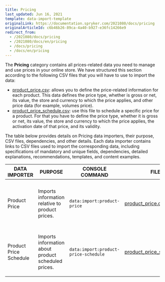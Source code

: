 ```yaml
---
title: Pricing
last_updated: Jun 16, 2021
template: data-import-template
originalLink: https://documentation.spryker.com/2021080/docs/pricing
originalArticleId: c6b46b26-89ca-4a40-b927-e36fc14266e9
redirect_from:
  - /2021080/docs/pricing
  - /2021080/docs/en/pricing
  - /docs/pricing
  - /docs/en/pricing
---
```


The **Pricing** category contains all prices-related data you need to manage and use prices in your online store. We have structured this section according to the following CSV files that you will have to use to import the data:

* [product_price.csv](/docs/scos/dev/data-import/{{page.version}}/data-import-categories/catalog-setup/pricing/file-details-product-price.csv.html): allows you to define the price-related information for each product. This data defines the price type, whether is gross or net, its value, the store and currency to which the price applies, and other price data (for example, volumes price).
* [product_price_schedule.csv](/docs/scos/dev/data-import/{{page.version}}/data-import-categories/catalog-setup/pricing/file-details-product-price-schedule.csv.html): use this file to schedule a specific price for a product. For that you have to define the price type, whether it is gross or net, its value, the store and currency to which the price applies, the activation date of that price, and its validity.

The table below provides details on Pricing data importers, their purpose, CSV files, dependencies, and other details. Each data importer contains links to CSV files used to import the corresponding data, including specifications of mandatory and unique fields, dependencies, detailed explanations, recommendations, templates, and content examples.

| DATA IMPORTER | PURPOSE | CONSOLE COMMAND | FILES | DEPENDENCIES |
| --- | --- | --- | --- |--- |
| Product Price   | Imports information relative to product prices. |`data:import:product-price` | [product_price.csv](/docs/scos/dev/data-import/{{page.version}}/data-import-categories/catalog-setup/pricing/file-details-product-price.csv.html)|<ul><li>[product_abstract.csv](/docs/scos/dev/data-import/{{page.version}}/data-import-categories/catalog-setup/products/file-details-product-abstract.csv.html)</li><li>[product_concrete.csv](/docs/scos/dev/data-import/{{page.version}}/data-import-categories/catalog-setup/products/file-details-product-concrete.csv.html)</li><li>*stores.php* configuration file of demo shop PHP project</li></ul>  |
| Product Price Schedule  | Imports information about product scheduled prices.  |`data:import:product-price-schedule` |[product_price_schedule.csv](/docs/scos/dev/data-import/{{page.version}}/data-import-categories/catalog-setup/pricing/file-details-product-price-schedule.csv.html) | <ul><li>[product_abstract.csv](/docs/scos/dev/data-import/{{page.version}}/data-import-categories/catalog-setup/products/file-details-product-abstract.csv.html)</li><li>[product_concrete.csv](/docs/scos/dev/data-import/{{page.version}}/data-import-categories/catalog-setup/products/file-details-product-concrete.csv.html)</li><li>stores.php configuration file of demo shop PHP project</li></ul> |




